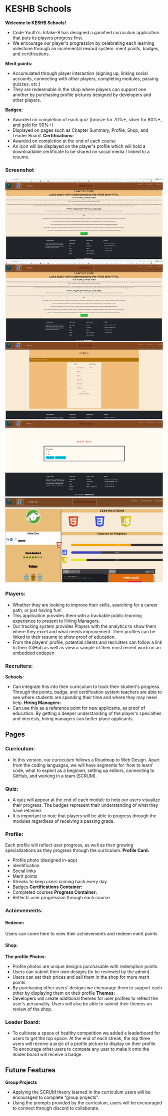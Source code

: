 # KESHB Schools
**Welcome to KESHB Schools!**
* Code Youth's: Intake-8 has designed a gamified curriculum application that puts its players progress first.
* We encourage our player's progression by celebrating each learning milestone through an incremental reward system: merit points, badges, and certifications.

**Merit points:**
* Accumulated through player interaction (signing up, linking social accounts, connecting with other players, completing modules, passing quizzes, etc.)
* They are redeemable in the shop where players can support one another by purchasing profile pictures designed by developers and other players.

**Badges:**
* Awarded on completion of each quiz (bronze for 70%+, silver for 80%+, and gold for 90%+)
* Displayed on pages such as Chapter Summary, Profile, Shop, and Leader Board.
**Certifications:**
* Awarded on completion at the end of each course 
* An icon will be displayed on the player's profile which will hold a downloadable certificate to be shared on social media / linked to a resume.


### Screenshot 
![alt text](./public/img/1.jpg)
![alt text](./public/img/2.jpg)
![alt text](./public/img/3.jpg)
![alt text](./public/img/4.jpg)
![alt text](./public/img/5.jpg)


### Players:
* Whether they are looking to improve their skills, searching for a career path, or just having fun!
* This application provides them with a trackable public learning experience to present to Hiring Managers.
* Our tracking system provides Players with the analytics to show them where they excel and what needs improvement. Their profiles can be linked to their resume to show proof of education.
* From the players’ profile, potential clients and recruiters can follow a link to their GitHub as well as view a sample of their most recent work on an embedded codepen

### Recruiters:
**Schools:**
* Can integrate this into their curriculum to track their student's progress. Through the points, badge, and certification system teachers are able to see where students are spending their time and where they may need help.
**Hiring Managers:**
* Can use this as a reference point for new applicants, as proof of education.
By getting a deeper understanding of the player's specialties and interests, hiring managers can better place applicants.

## Pages

### Curriculum:
* In this version, our curriculum follows a Roadmap to Web Design. Apart from the coding languages, we will have segments for ‘how to learn’ code,  what to expect as a beginner, setting up editors, connecting to GitHub, and working in a team (SCRUM).

### Quiz:
* A quiz will appear at the end of each module to help our users visualize their progress. The badges represent their understanding of what they have retained. 
* It is important to note that players will be able to progress through the modules regardless of receiving a passing grade.

### Profile:
Each profile will reflect user progress, as well as their growing specializations as they progress through the curriculum.
**Profile Card:**
* Profile photo (designed in-app)
* identification
* Social links
* Merit points
* Streaks to keep users coming back every day
* Badges
**Certifications Container:**
* Completed courses
**Progress Container:**
* Reflects user progression through each course

### Achievements:
#### Redeem:
Users can come here to view their achievements and redeem merit points
#### Shop:
**The profile Photos:**
* Profile photos are unique designs purchasable with redemption points.
* Users can submit their own designs (to be reviewed by the admin)
* Users can set their prices and sell them in the shop for more merit points
* By purchasing other users' designs we encourage them to support each other by displaying them on their profile
**Themes:**
* Developers will create additional themes for user profiles to reflect the user's personality. Users will also be able to submit their themes on review of the shop.


### Leader Board:
* To cultivate a space of healthy competition we added a leaderboard for users to get the top space. At the end of each streak, the top three users will receive a prize of a profile picture to display on their profile. To encourage other users to compete any user to make it onto the leader board will receive a badge.

## Future Features
**Group Projects**
* Applying the SCRUM theory learned in the curriculum users will be encouraged to complete “group projects”. 
* Using the prompts provided by the curriculum, users will be encouraged to connect through discord to collaborate. 
